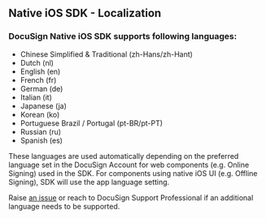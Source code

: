 ## Native iOS SDK - Localization 

### DocuSign Native iOS SDK supports following languages:

- Chinese Simplified & Traditional (zh-Hans/zh-Hant)
- Dutch (nl)
- English (en)
- French (fr)
- German (de)
- Italian (it)
- Japanese (ja)
- Korean (ko)
- Portuguese Brazil / Portugal (pt-BR/pt-PT)
- Russian (ru)
- Spanish (es)

These languages are used automatically depending on the preferred language set in the DocuSign Account for web components (e.g. Online Signing) used in the SDK. For components using native iOS UI (e.g. Offline Signing), SDK will use the app language setting. 

Raise [an issue](https://github.com/docusign/native-ios-sdk/issues) or reach to DocuSign Support Professional if an additional language needs to be supported.
